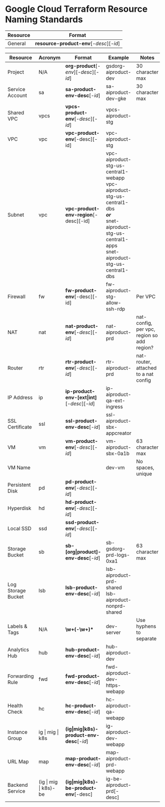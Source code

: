 # **Google Cloud Terraform Resource Naming Standards**

| Resource | Format                                       |
|----------|----------------------------------------------|
| General  | **resource-product-env**\[_-desc_\]\[_-id_\] |

| Resource           | Acronym               | Format                                            | Example                                                                                                                                                                | Notes                                      |
|--------------------|-----------------------|---------------------------------------------------|------------------------------------------------------------------------------------------------------------------------------------------------------------------------|--------------------------------------------|
| Project            | N/A                   | **org-product**\[_-env_\]\[_-desc_\]\[_-id_\]     | gsdorg-aiproduct-dev                                                                                                                                                   | 30 character max                           |
| Service Account    | sa                    | **sa-product-env-desc**\[_-id_\]                  | sa-aiproduct-dev-gke                                                                                                                                                   | 30 character max                           |
| Shared VPC         | vpcs                  | **vpcs-product-env**\[_-desc_\]\[_-id_\]          | vpcs-aiproduct-stg                                                                                                                                                     |                                            |
| VPC                | vpc                   | **vpc-product-env**\[-desc\]\[-id\]               | vpc-aiproduct-stg                                                                                                                                                      |                                            |
| Subnet             | vpc                   | **vpc-product-env-region**\[-desc\]\[-id\]        | vpc-aiproduct-stg-us-central1-webapp<br/>vpc-aiproduct-stg-us-central1-dbs<br/>**_or_**<br/>snet-aiproduct-stg-us-central1-apps<br/>snet-aiproduct-stg-us-central1-dbs |                                            |
| Firewall           | fw                    | **fw-product-env**\[-desc\]\[-id\]                | fw-aiproduct-stg-allow-ssh-rdp                                                                                                                                         | Per VPC                                    |
| NAT                | nat                   | **nat-product-env**\[_-desc_\]\[_-id_\]           | nat-aiproduct-prd                                                                                                                                                      | nat-config, per vpc, region so add region? |
| Router             | rtr                   | **rtr-product-env**\[_-desc_\]\[_-id_\]           | rtr-aiproduct-prd                                                                                                                                                      | nat-router, attached to a nat config       |
| IP Address         | ip                    | **ip-product-env-\[ext\|int\]**\[_-desc_][_-id_\] | ip-aiproduct-qa-ext-ingress                                                                                                                                            |                                            |
| SSL Certificate    | ssl                   | **ssl-product-env-desc**\[_-id_\]                 | ssl-aiproduct-sbx-appcreator                                                                                                                                           |                                            |
| VM                 | vm                    | **vm-product-env**\[_-desc_\]\[_-id_\]            | vm-aiproduct-sbx-0a1b                                                                                                                                                  | 63 character max                           |
| VM Name            |                       |                                                   | dev-vm                                                                                                                                                                 | No spaces, unique                          |
| Persistent Disk    | pd                    | **pd-product-env**\[_-desc_\]\[_-id_\]            |                                                                                                                                                                        |                                            |
| Hyperdisk          | hd                    | **hd-product-env**\[_-desc_\]\[_-id_\]            |                                                                                                                                                                        |                                            |
| Local SSD          | ssd                   | **ssd-product-env**\[_-desc_\]\[_-id_\]           |                                                                                                                                                                        |                                            |
| Storage Bucket     | sb                    | **sb-\[org\|product\]-env-desc**\[_-id_\]         | sb-gsdorg-prd-logs-0xa1                                                                                                                                                | 63 character max                           |
| Log Storage Bucket | lsb                   | **lsb-product-env-desc**\[_-id_\]                 | lsb-aiproduct-prd-shared<br/>lsb-aiproduct-nonprd-shared                                                                                                               |                                            |
| Labels & Tags      | N/A                   | **\\w+(-\\w+)\***                                 | dev-server                                                                                                                                                             | Use hyphens to separate                    |
| Analytics Hub      | hub                   | **hub-product-env-desc**\[_-id_\]                 | hub-aiproduct-dev                                                                                                                                                      |                                            |
| Forwarding Rule    | fwd                   | **fwd-product-env-desc**\[_-id_\]                 | fwd-aiproduct-dev-https-webapp                                                                                                                                         |                                            |
| Health Check       | hc                    | **hc-product-env-desc**\[_-id_\]                  | hc-aiproduct-qa-webapp                                                                                                                                                 |                                            |
| Instance Group     | ig \| mig \| k8s      | **(ig\|mig\|k8s)-product-env-desc**\[_-id_\]      | ig-aiproduct-dev-webapp                                                                                                                                                |                                            |
| URL Map            | map                   | **map-product-env-desc**\[_-id_\]                 | map-aiproduct-prd-webapp                                                                                                                                               |                                            |
| Backend Service    | (ig \| mig \| k8s)-be | **(ig\|mig\|k8s)-be-product-env**\[-desc\]        | ig-be-aiproduct-prd\[-desc\]                                                                                                                                           |                                            |
